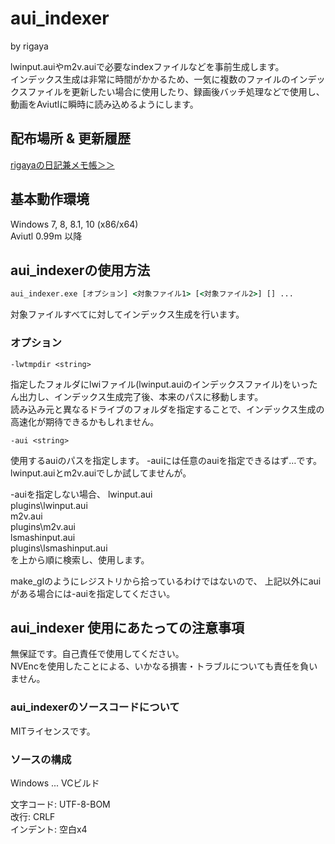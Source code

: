 
# aui_indexer  
by rigaya  

lwinput.auiやm2v.auiで必要なindexファイルなどを事前生成します。  
インデックス生成は非常に時間がかかるため、一気に複数のファイルのインデックスファイルを更新したい場合に使用したり、録画後バッチ処理などで使用し、動画をAviutlに瞬時に読み込めるようにします。

## 配布場所 & 更新履歴  
[rigayaの日記兼メモ帳＞＞](http://rigaya34589.blog135.fc2.com/)  

## 基本動作環境  
Windows 7, 8, 8.1, 10 (x86/x64)  
Aviutl 0.99m 以降

## aui_indexerの使用方法
```bat
aui_indexer.exe [オプション] <対象ファイル1> [<対象ファイル2>] [] ...
```
対象ファイルすべてに対してインデックス生成を行います。

### オプション
```
-lwtmpdir <string>
```
指定したフォルダにlwiファイル(lwinput.auiのインデックスファイル)をいったん出力し、インデックス生成完了後、本来のパスに移動します。  
読み込み元と異なるドライブのフォルダを指定することで、インデックス生成の高速化が期待できるかもしれません。

```
-aui <string>
```
使用するauiのパスを指定します。
-auiには任意のauiを指定できるはず…です。
lwinput.auiとm2v.auiでしか試してませんが。

-auiを指定しない場合、
  lwinput.aui  
  plugins\lwinput.aui  
  m2v.aui  
  plugins\m2v.aui  
  lsmashinput.aui  
  plugins\lsmashinput.aui  
を上から順に検索し、使用します。

make_glのようにレジストリから拾っているわけではないので、
上記以外にauiがある場合には-auiを指定してください。

## aui_indexer 使用にあたっての注意事項  
無保証です。自己責任で使用してください。   
NVEncを使用したことによる、いかなる損害・トラブルについても責任を負いません。  


### aui_indexerのソースコードについて
MITライセンスです。

### ソースの構成
Windows ... VCビルド  

文字コード: UTF-8-BOM  
改行: CRLF  
インデント: 空白x4  

